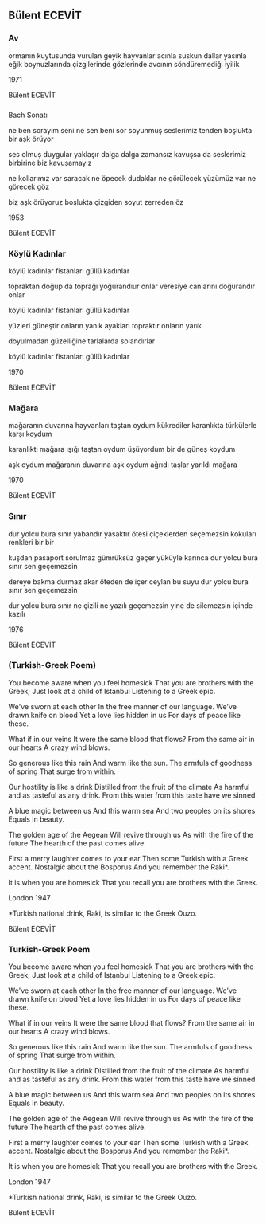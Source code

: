 ## Bülent ECEVİT

### Av

ormanın kuytusunda vurulan geyik
hayvanlar acınla suskun
dallar yasınla eğik
boynuzlarında çizgilerinde gözlerinde
avcının söndüremediği iyilik


1971

Bülent ECEVİT

### 
  Bach Sonatı

ne ben sorayım seni
ne sen beni sor
soyunmuş seslerimiz tenden
boşlukta bir aşk örüyor

ses olmuş duygular
yaklaşır dalga dalga zamansız
kavuşsa da seslerimiz birbirine
biz kavuşamayız

ne kollarımız var saracak
ne öpecek dudaklar
ne görülecek yüzümüz var
ne görecek göz

biz aşk örüyoruz boşlukta
çizgiden soyut
zerreden öz



1953

Bülent ECEVİT

### Köylü Kadınlar

köylü kadınlar
fistanları güllü kadınlar

topraktan doğup da toprağı yoğurandıur onlar
veresiye canlarını doğurandır onlar

köylü kadınlar
fistanları güllü kadınlar

yüzleri güneştir onların yanık
ayakları topraktır onların yarık

doyulmadan güzelliğine
tarlalarda solandırlar

köylü kadınlar
fistanları güllü kadınlar



1970

Bülent ECEVİT

### Mağara

mağaranın duvarına
hayvanları taştan oydum
kükrediler karanlıkta
türkülerle karşı koydum

karanlıktı mağara
ışığı taştan oydum
üşüyordum
bir de güneş koydum

aşk oydum mağaranın duvarına
aşk oydum
ağrıdı taşlar
yarıldı mağara



1970

Bülent ECEVİT

### Sınır

dur yolcu bura sınır
yabandır yasaktır ötesi
çiçeklerden seçemezsin
kokuları renkleri bir bir

kuşdan pasaport sorulmaz
gümrüksüz geçer yüküyle karınca
dur yolcu bura sınır
sen geçemezsin

dereye bakma durmaz akar
öteden de içer ceylan bu suyu
dur yolcu bura sınır
sen geçemezsin

dur yolcu bura sınır
ne çizili ne yazılı
geçemezsin yine de silemezsin
içinde kazılı



1976

Bülent ECEVİT

### (Turkish-Greek Poem)

You become aware when you feel homesick
That you are brothers with the Greek;
Just look at a child of Istanbul
Listening to a Greek epic.

We've sworn at each other 
In the free manner of our language.
We've drawn knife on blood
Yet a love lies hidden in us
For days of peace like these.

What if in our veins
It were the same blood that flows?
From the same air in our hearts
A crazy wind blows. 

So generous like this rain 
And warm like the sun.
The armfuls of goodness of spring
That surge from within.

Our hostility is like a drink
Distilled from the fruit of the climate 
As harmful and as tasteful as any drink.
From this water from this taste have we sinned.

A blue magic between us
And this warm sea
And two peoples on its shores
Equals in beauty.

The golden age of the Aegean
Will revive through us
As with the fire of the future
The hearth of the past comes alive. 

First a merry laughter comes to your ear
Then some Turkish with a Greek accent.
Nostalgic about the Bosporus
And you remember the Raki*. 

It is  when you are homesick
That you recall you are brothers with the Greek.

London 1947

*Turkish national drink, Raki, is similar to the Greek Ouzo.

Bülent ECEVİT

### Turkish-Greek Poem 

You become aware when you feel homesick
That you are brothers with the Greek;
Just look at a child of Istanbul
Listening to a Greek epic.

We've sworn at each other 
In the free manner of our language.
We've drawn knife on blood
Yet a love lies hidden in us
For days of peace like these.

What if in our veins
It were the same blood that flows?
From the same air in our hearts
A crazy wind blows. 

So generous like this rain 
And warm like the sun.
The armfuls of goodness of spring
That surge from within.

Our hostility is like a drink
Distilled from the fruit of the climate 
As harmful and as tasteful as any drink.
From this water from this taste have we sinned.

A blue magic between us
And this warm sea
And two peoples on its shores
Equals in beauty.

The golden age of the Aegean
Will revive through us
As with the fire of the future
The hearth of the past comes alive. 

First a merry laughter comes to your ear
Then some Turkish with a Greek accent.
Nostalgic about the Bosporus
And you remember the Raki*. 

It is  when you are homesick
That you recall you are brothers with the Greek.

London 1947

*Turkish national drink, Raki, is similar to the Greek Ouzo.

Bülent ECEVİT